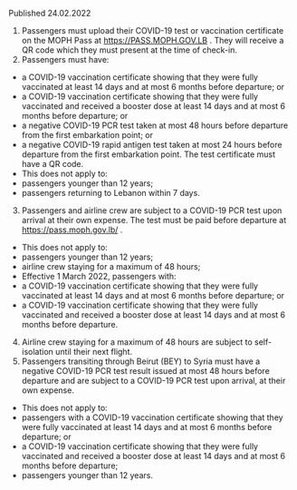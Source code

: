 Published 24.02.2022
1. Passengers must upload their COVID-19 test or vaccination certificate on the MOPH Pass at <a href="https://PASS.MOPH.GOV.LB">https://PASS.MOPH.GOV.LB</a> . They will receive a QR code which they must present at the time of check-in.
2. Passengers must have:
- a COVID-19 vaccination certificate showing that they were fully vaccinated at least 14 days and at most 6 months before departure; or
- a COVID-19 vaccination certificate showing that they were fully vaccinated and received a booster dose at least 14 days and at most 6 months before departure; or
- a negative COVID-19 PCR test taken at most 48 hours before departure from the first embarkation point; or
- a negative COVID-19 rapid antigen test taken at most 24 hours before departure from the first embarkation point. The test certificate must have a QR code.
- This does not apply to:
- passengers younger than 12 years;
- passengers returning to Lebanon within 7 days.
3. Passengers and airline crew are subject to a COVID-19 PCR test upon arrival at their own expense. The test must be paid before departure at <a href="https://pass.moph.gov.lb/">https://pass.moph.gov.lb/</a> .
- This does not apply to:
- passengers younger than 12 years;
- airline crew staying for a maximum of 48 hours;
- Effective 1 March 2022, passengers with:
- a COVID-19 vaccination certificate showing that they were fully vaccinated at least 14 days and at most 6 months before departure; or
- a COVID-19 vaccination certificate showing that they were fully vaccinated and received a booster dose at least 14 days and at most 6 months before departure.
4. Airline crew staying for a maximum of 48 hours are subject to self-isolation until their next flight.
5. Passengers transiting through Beirut (BEY) to Syria must have a negative COVID-19 PCR test result issued at most 48 hours before departure and are subject to a COVID-19 PCR test upon arrival, at their own expense.
- This does not apply to:
- passengers with a COVID-19 vaccination certificate showing that they were fully vaccinated at least 14 days and at most 6 months before departure; or
- a COVID-19 vaccination certificate showing that they were fully vaccinated and received a booster dose at least 14 days and at most 6 months before departure;
- passengers younger than 12 years.